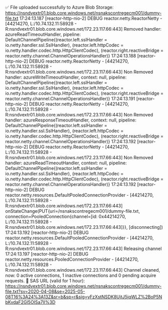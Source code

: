 ✅ File uploaded successfully to Azure Blob Storage: https://nsndvextr01.blob.core.windows.net/nsnakscontregecm001/dummy-file.txt
17:24:13.187 [reactor-http-nio-2] DEBUG reactor.netty.ReactorNetty - [44214270, L:/10.74.132.11:58928 - R:nsndvextr01.blob.core.windows.net/172.23.117.66:443] Removed handler: azureReadTimeoutHandler, pipeline: DefaultChannelPipeline{(reactor.left.sslHandler = io.netty.handler.ssl.SslHandler), (reactor.left.httpCodec = io.netty.handler.codec.http.HttpClientCodec), (reactor.right.reactiveBridge = reactor.netty.channel.ChannelOperationsHandler)}
17:24:13.188 [reactor-http-nio-2] DEBUG reactor.netty.ReactorNetty - [44214270, L:/10.74.132.11:58928 - R:nsndvextr01.blob.core.windows.net/172.23.117.66:443] Non Removed handler: azureWriteTimeoutHandler, context: null, pipeline: DefaultChannelPipeline{(reactor.left.sslHandler = io.netty.handler.ssl.SslHandler), (reactor.left.httpCodec = io.netty.handler.codec.http.HttpClientCodec), (reactor.right.reactiveBridge = reactor.netty.channel.ChannelOperationsHandler)}
17:24:13.191 [reactor-http-nio-2] DEBUG reactor.netty.ReactorNetty - [44214270, L:/10.74.132.11:58928 - R:nsndvextr01.blob.core.windows.net/172.23.117.66:443] Non Removed handler: azureResponseTimeoutHandler, context: null, pipeline: DefaultChannelPipeline{(reactor.left.sslHandler = io.netty.handler.ssl.SslHandler), (reactor.left.httpCodec = io.netty.handler.codec.http.HttpClientCodec), (reactor.right.reactiveBridge = reactor.netty.channel.ChannelOperationsHandler)}
17:24:13.192 [reactor-http-nio-2] DEBUG reactor.netty.ReactorNetty - [44214270, L:/10.74.132.11:58928 - R:nsndvextr01.blob.core.windows.net/172.23.117.66:443] Non Removed handler: azureReadTimeoutHandler, context: null, pipeline: DefaultChannelPipeline{(reactor.left.sslHandler = io.netty.handler.ssl.SslHandler), (reactor.left.httpCodec = io.netty.handler.codec.http.HttpClientCodec), (reactor.right.reactiveBridge = reactor.netty.channel.ChannelOperationsHandler)}
17:24:13.192 [reactor-http-nio-2] DEBUG reactor.netty.resources.DefaultPooledConnectionProvider - [44214270, L:/10.74.132.11:58928 - R:nsndvextr01.blob.core.windows.net/172.23.117.66:443] onStateChange(PUT{uri=/nsnakscontregecm001/dummy-file.txt, connection=PooledConnection{channel=[id: 0x44214270, L:/10.74.132.11:58928 - R:nsndvextr01.blob.core.windows.net/172.23.117.66:443]}}, [disconnecting])
17:24:13.192 [reactor-http-nio-2] DEBUG reactor.netty.resources.DefaultPooledConnectionProvider - [44214270, L:/10.74.132.11:58928 - R:nsndvextr01.blob.core.windows.net/172.23.117.66:443] Releasing channel
17:24:13.197 [reactor-http-nio-2] DEBUG reactor.netty.resources.PooledConnectionProvider - [44214270, L:/10.74.132.11:58928 - R:nsndvextr01.blob.core.windows.net/172.23.117.66:443] Channel cleaned, now: 0 active connections, 1 inactive connections and 0 pending acquire requests.
🔐 SAS URL (valid for 1 hour):
https://nsndvextr01.blob.core.windows.net/nsnakscontregecm001/dummy-file.txt?sv=2020-04-08&se=2025-05-08T16%3A24%3A13Z&sr=b&sp=r&sig=yFzXstNSDK8UjtJ5jqWLZ%2BoP5NbKvdaF2Gl5OISa7lI%3D
